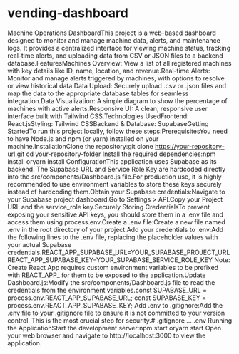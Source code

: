# vending-dashboard

Machine Operations DashboardThis project is a web-based dashboard designed to monitor and manage machine data, alerts, and maintenance logs. It provides a centralized interface for viewing machine status, tracking real-time alerts, and uploading data from CSV or JSON files to a backend database.FeaturesMachines Overview: View a list of all registered machines with key details like ID, name, location, and revenue.Real-time Alerts: Monitor and manage alerts triggered by machines, with options to resolve or view historical data.Data Upload: Securely upload .csv or .json files and map the data to the appropriate database tables for seamless integration.Data Visualization: A simple diagram to show the percentage of machines with active alerts.Responsive UI: A clean, responsive user interface built with Tailwind CSS.Technologies UsedFrontend: React.jsStyling: Tailwind CSSBackend & Database: SupabaseGetting StartedTo run this project locally, follow these steps:PrerequisitesYou need to have Node.js and npm (or yarn) installed on your machine.InstallationClone the repository:git clone https://your-repository-url.git
cd your-repository-folder
Install the required dependencies:npm install
oryarn install
ConfigurationThis application uses Supabase as its backend. The Supabase URL and Service Role Key are hardcoded directly into the src/components/Dashboard.js file.For production use, it is highly recommended to use environment variables to store these keys securely instead of hardcoding them.Obtain your Supabase credentials:Navigate to your Supabase project dashboard.Go to Settings > API.Copy your Project URL and the service_role key.Securely Storing CredentialsTo prevent exposing your sensitive API keys, you should store them in a .env file and access them using process.env.Create a .env file:Create a new file named .env in the root directory of your project.Add your credentials to .env:Add the following lines to the .env file, replacing the placeholder values with your actual Supabase credentials.REACT_APP_SUPABASE_URL=YOUR_SUPABASE_PROJECT_URL
REACT_APP_SUPABASE_KEY=YOUR_SUPABASE_SERVICE_ROLE_KEY
Note: Create React App requires custom environment variables to be prefixed with REACT_APP_ for them to be exposed to the application.Update Dashboard.js:Modify the src/components/Dashboard.js file to read the credentials from the environment variables.const SUPABASE_URL = process.env.REACT_APP_SUPABASE_URL;
const SUPABASE_KEY = process.env.REACT_APP_SUPABASE_KEY;
Add .env to .gitignore:Add the .env file to your .gitignore file to ensure it is not committed to your version control. This is the most crucial step for security.# .gitignore
...
.env
Running the ApplicationStart the development server:npm start
oryarn start
Open your web browser and navigate to http://localhost:3000 to view the application.
